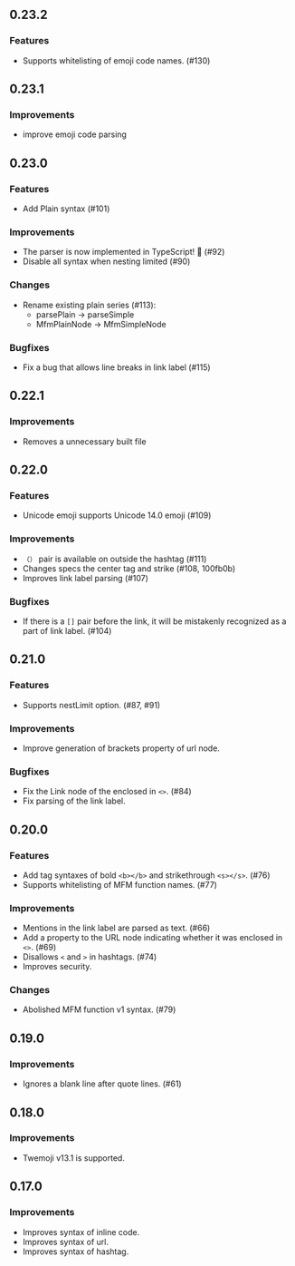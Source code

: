 <!--
## 0.x.x (unreleased)

### Features

### Improvements

### Changes

### Bugfixes

-->

## 0.23.2
### Features
- Supports whitelisting of emoji code names. (#130)

## 0.23.1
### Improvements
- improve emoji code parsing

## 0.23.0

### Features
- Add Plain syntax (#101)

### Improvements
- The parser is now implemented in TypeScript! 🎉 (#92)
- Disable all syntax when nesting limited (#90)

### Changes
- Rename existing plain series (#113):
  - parsePlain -> parseSimple
  - MfmPlainNode -> MfmSimpleNode

### Bugfixes
- Fix a bug that allows line breaks in link label (#115)

## 0.22.1

### Improvements
- Removes a unnecessary built file

## 0.22.0

### Features
- Unicode emoji supports Unicode 14.0 emoji (#109)

### Improvements
- `（）` pair is available on outside the hashtag (#111)
- Changes specs the center tag and strike (#108, 100fb0b)
- Improves link label parsing (#107)

### Bugfixes
- If there is a `[]` pair before the link, it will be mistakenly recognized as a part of link label. (#104)

## 0.21.0

### Features
- Supports nestLimit option. (#87, #91)

### Improvements
- Improve generation of brackets property of url node.

### Bugfixes
- Fix the Link node of the enclosed in `<>`. (#84)
- Fix parsing of the link label.

## 0.20.0

### Features
- Add tag syntaxes of bold `<b></b>` and strikethrough `<s></s>`. (#76)
- Supports whitelisting of MFM function names. (#77)

### Improvements
- Mentions in the link label are parsed as text. (#66)
- Add a property to the URL node indicating whether it was enclosed in `<>`. (#69)
- Disallows `<` and `>` in hashtags. (#74)
- Improves security.

### Changes
- Abolished MFM function v1 syntax. (#79)

## 0.19.0

### Improvements
- Ignores a blank line after quote lines. (#61)

## 0.18.0

### Improvements
- Twemoji v13.1 is supported.

## 0.17.0

### Improvements
- Improves syntax of inline code.
- Improves syntax of url.
- Improves syntax of hashtag.
